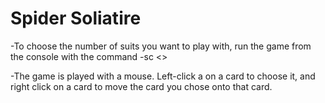 # Spider Soliatire 

-To choose the number of suits you want to play with, run the game from the console with the command -sc <<numberOfSuits>>

-The game is played with a mouse. Left-click a on a card to choose it, and right click on a card to move the card you chose onto that card.
